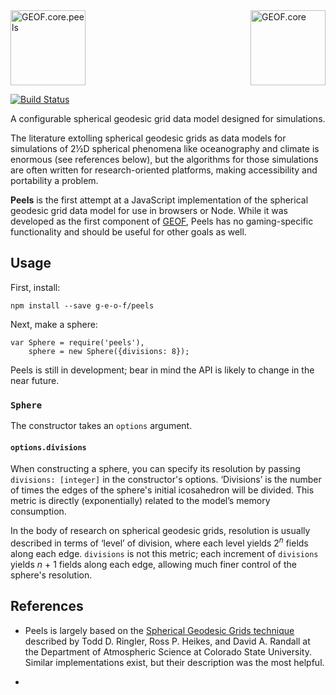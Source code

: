 <img src="https://rawgit.com/G-E-O-F/peels/www/docs/assets/geof-peels.svg" height="120" title="GEOF.core.peels"/>
<img src="https://rawgit.com/G-E-O-F/peels/www/docs/assets/geof8.min.svg" height="120" title="GEOF.core" align="right"/>

[![Build Status](https://travis-ci.org/G-E-O-F/peels.svg)](https://travis-ci.org/G-E-O-F/peels)

A configurable spherical geodesic grid data model designed for simulations.

The literature extolling spherical geodesic grids as data models for simulations of 2½D spherical phenomena like oceanography and climate is enormous (see references below), but the algorithms for those simulations are often written for research-oriented platforms, making accessibility and portability a problem.

**Peels** is the first attempt at a JavaScript implementation of the spherical geodesic grid data model for use in browsers or Node. While it was developed as the first component of [GEOF](http://github.com/G-E-O-F), Peels has no gaming-specific functionality and should be useful for other goals as well.

## Usage

First, install:

    npm install --save g-e-o-f/peels

Next, make a sphere:

    var Sphere = require('peels'),
        sphere = new Sphere({divisions: 8});

Peels is still in development; bear in mind the API is likely to change in the near future.

### `Sphere`

The constructor takes an `options` argument.

#### `options.divisions`

When constructing a sphere, you can specify its resolution by passing `divisions: [integer]` in the constructor's options. ‘Divisions’ is the number of times the edges of the sphere's initial icosahedron will be divided. This metric is directly (exponentially) related to the model’s memory consumption.

In the body of research on spherical geodesic grids, resolution is usually described in terms of ‘level’ of division, where each level yields 2<sup><i>n</i></sup> fields along each edge. `divisions` is not this metric; each increment of `divisions` yields <i>n</i> + 1 fields along each edge, allowing much finer control of the sphere's resolution.

## References

- Peels is largely based on the [Spherical Geodesic Grids technique](http://kiwi.atmos.colostate.edu/BUGS/geodesic/) described by Todd D. Ringler, Ross P. Heikes, and David A. Randall at the Department of Atmospheric Science at Colorado State University. Similar implementations exist, but their description was the most helpful.

- 

